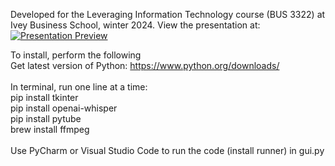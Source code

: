 Developed for the Leveraging Information Technology course (BUS 3322) at Ivey Business School, winter 2024. View the presentation at:
[![Presentation Preview](https://ibb.co/gRVD9t9)](https://uwoca-my.sharepoint.com/:p:/g/personal/rwang749_uwo_ca/EXmcKoL-HI5AqXhOrrZmHjwB_PkfK5vBjAZuknMeprIA-Q?e=Ao0tVI)


To install, perform the following
<br/>
Get latest version of Python: https://www.python.org/downloads/
<br/><br/>
In terminal, run one line at a time:
<br/>
pip install tkinter <br/>
pip install openai-whisper <br/>
pip install pytube <br/>
brew install ffmpeg
<br/><br/>
Use PyCharm or Visual Studio Code to run the code (install runner) in gui.py
